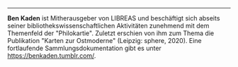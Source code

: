---
**Ben Kaden** ist Mitherausgeber von LIBREAS und beschäftigt sich abseits seiner bibliothekswissenschaftlichen Aktivitäten zunehmend mit dem Themenfeld der "Philokartie". Zuletzt erschien von ihm zum Thema die Publikation "Karten zur Ostmoderne" (Leipzig: sphere, 2020). Eine fortlaufende Sammlungsdokumentation gibt es unter <https://benkaden.tumblr.com/>.